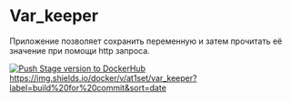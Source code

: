 # Var_keeper

Приложение позволяет сохранить переменную и затем прочитать её значение при помощи http запроса.

[![Push Stage version to DockerHub](https://github.com/At1set/var_keeper/actions/workflows/staging.yml/badge.svg)](https://github.com/At1set/var_keeper/actions/workflows/staging.yml) https://img.shields.io/docker/v/at1set/var_keeper?label=build%20for%20commit&sort=date
